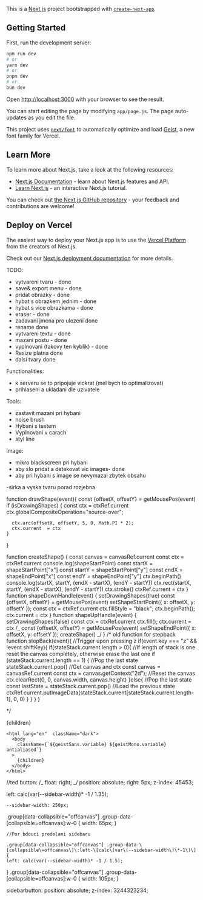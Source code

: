 This is a [Next.js](https://nextjs.org) project bootstrapped with [`create-next-app`](https://github.com/vercel/next.js/tree/canary/packages/create-next-app).

## Getting Started

First, run the development server:

```bash
npm run dev
# or
yarn dev
# or
pnpm dev
# or
bun dev
```

Open [http://localhost:3000](http://localhost:3000) with your browser to see the result.

You can start editing the page by modifying `app/page.js`. The page auto-updates as you edit the file.

This project uses [`next/font`](https://nextjs.org/docs/app/building-your-application/optimizing/fonts) to automatically optimize and load [Geist](https://vercel.com/font), a new font family for Vercel.

## Learn More

To learn more about Next.js, take a look at the following resources:

- [Next.js Documentation](https://nextjs.org/docs) - learn about Next.js features and API.
- [Learn Next.js](https://nextjs.org/learn) - an interactive Next.js tutorial.

You can check out [the Next.js GitHub repository](https://github.com/vercel/next.js) - your feedback and contributions are welcome!

## Deploy on Vercel

The easiest way to deploy your Next.js app is to use the [Vercel Platform](https://vercel.com/new?utm_medium=default-template&filter=next.js&utm_source=create-next-app&utm_campaign=create-next-app-readme) from the creators of Next.js.

Check out our [Next.js deployment documentation](https://nextjs.org/docs/app/building-your-application/deploying) for more details.

TODO:

- vytvareni tvaru - done
- save& export menu - done
- pridat obrazky - done
- hybat s obrazkem jednim - done
- hybat s vice obrazkama - done
- eraser - done
- zadavani jmena pro ulozeni done
- rename done
- vytvareni textu - done
- mazani postu - done
- vyplnovani (takovy ten kyblik) - done
- Resize platna done
- dalsi tvary done

Functionalities:

- k serveru se to pripojuje vickrat (mel bych to optimalizovat)
- prihlaseni a ukladani dle uzivatele

Tools:

- zastavit mazani pri hybani
- noise brush
- Hybani s textem
- Vyplnovani v carach
- styl line

Image:

- mikro blackscreen pri hybani
- aby slo pridat a detekovat vic images- done
- aby pri hybani s image se nevymazal zbytek obsahu

-sirka a vyska tvaru porad rozjebna

<!---
npm install socket.io socket.io-client
npm install --save three
npm install canvasinput
npm install mongodb
npm install
npm install konva react-konva
npm install react-icons --save
npm install mongoose
npm install tailwindcss @tailwindcss/cli
npm install tailwindcss @tailwindcss/postcss postcss
npm install fabric
npm i @flaticon/flaticon-uicons

- git status (get status of changes)
- git pull (pull changes from main and merges them)
- git fetch (pull changes from mainwithout meging them)
- git clone repository-url (clones the repository to current folder on local machien)
- git add file (adds file tobe commited)
- git commit -m"message" (stages changes to local repository)
- git push (uploads the changes to github)
- git log (display commit history)




npm install --global windows-build-tools
npm install canvas
-->

function drawShape(event){
const {offsetX, offsetY} = getMousePos(event)
if (isDrawingShapes) {
const ctx = ctxRef.current
ctx.globalCompositeOperation="source-over";

      ctx.arc(offsetX, offsetY, 5, 0, Math.PI * 2);
      ctx.current  = ctx
    }

}

function createShape() {
const canvas = canvasRef.current
const ctx = ctxRef.current
console.log(shapeStartPoint)
const startX = shapeStartPoint["x"]
const startY = shapeStartPoint["y"]
const endX = shapeEndPoint["x"]
const endY = shapeEndPoint["y"]
ctx.beginPath()
console.log(startX, startY, (endX - startX), (endY - startY))
ctx.rect(startX, startY, (endX - startX), (endY - startY))
ctx.stroke()
ctxRef.current = ctx
}
function shapeDownHandle(event) {
setDrawingShapes(true)
const {offsetX, offsetY} = getMousePos(event)
setShapeStartPoint({ x: offsetX, y: offsetY });
const ctx = ctxRef.current
ctx.fillStyle = "black";
ctx.beginPath();
ctx.current = ctx
}
function shapeUpHandle(event) {
setDrawingShapes(false)
const ctx = ctxRef.current
ctx.fill();
ctx.current = ctx
/_
const {offsetX, offsetY} = getMousePos(event)
setShapeEndPoint({ x: offsetX, y: offsetY });
createShape()
_/
}
/\*
old function for stepback
function stepBack(event){
//Trigger upon pressing z
if(event.key === "z" && !event.shiftKey){
if(stateStack.current.length > 0){
//If length of stack is one reset the canvas completely, otherwise erase the last one
if (stateStack.current.length == 1) {
//Pop the last state
stateStack.current.pop()
//Get canvas and ctx
const canvas = canvasRef.current
const ctx = canvas.getContext("2d");
//Reset the canvas
ctx.clearRect(0, 0, canvas.width, canvas.height)
}else{
//Pop the last state
const lastState = stateStack.current.pop()
//Load the previous state
ctxRef.current.putImageData(stateStack.current[stateStack.current.length-1], 0, 0)
}
}
}
}

\*/

  <html lang="en"  className="dark">
      <body
        className={`${geistSans.variable} ${geistMono.variable} antialiased`}
      >
        <SidebarProvider>
          <AppSidebar />
          <main>
            <SidebarTrigger />
            {children}
          </main>
        </SidebarProvider>
      </body>
    </html>

    <html lang="en"  className="dark">
      <body
        className={`${geistSans.variable} ${geistMono.variable} antialiased`}
      >
        {children}
      </body>
    </html>

//ted
button:
/_ float: right; _/
position: absolute;
right: 5px;
z-index: 45453;

left: calc(var(--sidebar-width)\* -1 / 1.35);

    --sidebar-width: 250px;

.group[data-collapsible="offcanvas"] .group-data-\[collapsible\=offcanvas\]\:w-0 {
width: 65px;
}

    //Por bdouci predelani sidebaru

    .group[data-collapsible="offcanvas"] .group-data-\[collapsible\=offcanvas\]\:left-\[calc\(var\(--sidebar-width\)\*-1\)\] {
    left: calc(var(--sidebar-width)* -1 / 1.5);

}
.group[data-collapsible="offcanvas"] .group-data-\[collapsible\=offcanvas\]\:w-0 {
width: 105px;
}

sidebarbutton:
position: absolute;
z-index: 3244323234;

